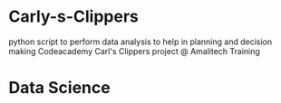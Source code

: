 # Carly-s-Clippers
python script to perform data analysis to help in planning and decision making
Codeacademy Carl's Clippers project @ Amalitech Training
# Data Science
